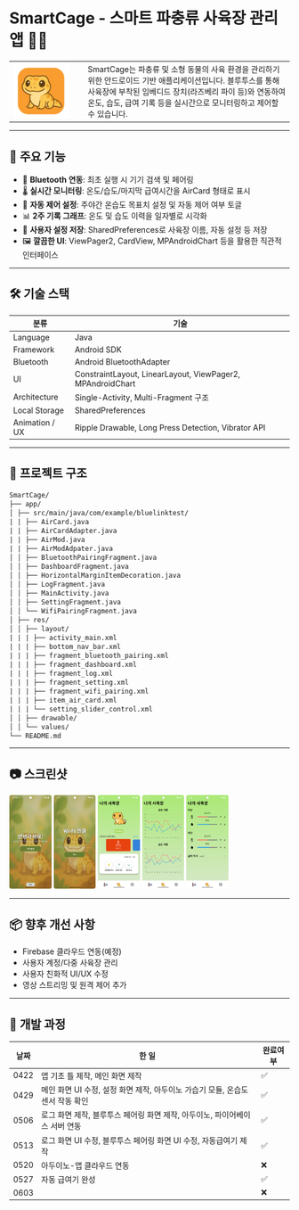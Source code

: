 # SmartCage - 스마트 파충류 사육장 관리 앱 🦎📱

<table>
  <tr>
    <td width="120px"><img src="./appicon.png" width="100"></td>
    <td>
      SmartCage는 파충류 및 소형 동물의 사육 환경을 관리하기 위한 안드로이드 기반 애플리케이션입니다.
      블루투스를 통해 사육장에 부착된 임베디드 장치(라즈베리 파이 등)와 연동하여 온도, 습도, 급여 기록 등을 실시간으로 모니터링하고 제어할 수 있습니다.
    </td>
  </tr>
</table>

---

## 🎯 주요 기능

- 📡 **Bluetooth 연동**: 최초 실행 시 기기 검색 및 페어링
- 🌡 **실시간 모니터링**: 온도/습도/마지막 급여시간을 AirCard 형태로 표시
- 🔧 **자동 제어 설정**: 주야간 온습도 목표치 설정 및 자동 제어 여부 토글
- 📊 **2주 기록 그래프**: 온도 및 습도 이력을 일자별로 시각화
- 🚀 **사용자 설정 저장**: SharedPreferences로 사육장 이름, 자동 설정 등 저장
- 🖼 **깔끔한 UI**: ViewPager2, CardView, MPAndroidChart 등을 활용한 직관적 인터페이스

---

## 🛠 기술 스택

| 분류 | 기술 |
|------|------|
| Language | Java |
| Framework | Android SDK |
| Bluetooth | Android BluetoothAdapter |
| UI | ConstraintLayout, LinearLayout, ViewPager2, MPAndroidChart |
| Architecture | Single-Activity, Multi-Fragment 구조 |
| Local Storage | SharedPreferences |
| Animation / UX | Ripple Drawable, Long Press Detection, Vibrator API |

---

## 📁 프로젝트 구조
```
SmartCage/
├── app/
│ ├── src/main/java/com/example/bluelinktest/
| | ├── AirCard.java
| | ├── AirCardAdapter.java
| | ├── AirMod.java
| | ├── AirModAdpater.java
│ │ ├── BluetoothPairingFragment.java
│ │ ├── DashboardFragment.java
│ │ ├── HorizontalMarginItemDecoration.java
│ │ ├── LogFragment.java
│ │ ├── MainActivity.java
│ │ ├── SettingFragment.java
│ │ └── WifiPairingFragment.java
│ ├── res/
│ │ ├── layout/
| | | ├── activity_main.xml
| | | ├── bottom_nav_bar.xml
| | | ├── fragment_bluetooth_pairing.xml
| | | ├── fragment_dashboard.xml
| | | ├── fragment_log.xml
| | | ├── fragment_setting.xml
| | | ├── fragment_wifi_pairing.xml
| | | ├── item_air_card.xml
| | | └── setting_slider_control.xml
│ │ ├── drawable/
│ │ └── values/
└── README.md
```
---

## 📷 스크린샷

<p>
  <img src="./introduce1.png" alt="image1" width="15%">
  <img src="./introduce3.png" alt="image3" width="15%">
  <img src="./introduce2.png" alt="image2" width="15%">
  <img src="./introduce4.png" alt="image4" width="15%">
  <img src="./introduce5.png" alt="image5" width="15%">
</p>


---

## 📦 향후 개선 사항

- Firebase 클라우드 연동(예정)
- 사용자 계정/다중 사육장 관리
- 사용자 친화적 UI/UX 수정
- 영상 스트리밍 및 원격 제어 추가

---

## 📒 개발 과정

| 날짜 | 한 일 | 완료여부 |
| --- | --- | --- |
| 0422| 앱 기초 틀 제작, 메인 화면 제작 | ✅ |  
| 0429| 메인 화면 UI 수정, 설정 화면 제작, 아두이노 가습기 모듈, 온습도 센서 작동 확인 | ✅ |
| 0506| 로그 화면 제작, 블루투스 페어링 화면 제작, 아두이노, 파이어베이스 서버 연동 | ✅ |
| 0513| 로그 화면 UI 수정, 블루투스 페어링 화면 UI 수정, 자동급여기 제작  | ✅ |
| 0520 | 아두이노-앱 클라우드 연동 | ❌ |
| 0527 | 자동 급여기 완성 | ✅ |
| 0603 |  | ❌ |
